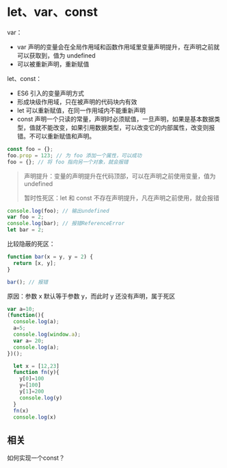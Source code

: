 # let、var、const

var：
- var 声明的变量会在全局作用域和函数作用域里变量声明提升，在声明之前就可以获取到，值为 undefined
- 可以被重新声明，重新赋值

let、const：
- ES6 引入的变量声明方式
- 形成块级作用域，只在被声明的代码块内有效
- let 可以重新赋值，在同一作用域内不能重新声明
- const 声明一个只读的常量，声明时必须赋值，一旦声明，如果是基本数据类型，值就不能改变，如果引用数据类型，可以改变它的内部属性，改变则报错。不可以重新赋值和声明。

```js
const foo = {};
foo.prop = 123; // 为 foo 添加一个属性，可以成功
foo = {}; // 将 foo 指向另一个对象，就会报错
```

> 声明提升：变量的声明提升在代码顶部，可以在声明之前使用变量，值为 undefined
> 
> 暂时性死区：let 和 const 不存在声明提升，凡在声明之前使用，就会报错

```js
console.log(foo); // 输出undefined
var foo = 2;
console.log(bar); // 报错ReferenceError
let bar = 2;
```

比较隐蔽的死区：
```js
function bar(x = y, y = 2) {
  return [x, y];
}

bar(); // 报错
```
原因：参数 x 默认等于参数 y，而此时 y 还没有声明，属于死区

```js
var a=10;
(function(){
  console.log(a);
  a=5;
  console.log(window.a);
  var a= 20;
  console.log(a);
})();
```
```js
  let x = [12,23]
  function fn(y){
    y[0]=100
    y=[100]
    y[1]=200
    console.log(y)    
  }
  fn(x)
  console.log(x) 
```

## 相关
如何实现一个const？